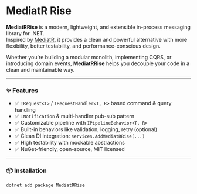 # MediatR Rise

**MediatRRise** is a modern, lightweight, and extensible in-process messaging library for .NET.  
Inspired by [MediatR](https://github.com/jbogard/MediatR), it provides a clean and powerful alternative with more flexibility, better testability, and performance-conscious design.

Whether you're building a modular monolith, implementing CQRS, or introducing domain events, **MediatRRise** helps you decouple your code in a clean and maintainable way.

---

### ✨ Features

- ✅ `IRequest<T>` / `IRequestHandler<T, R>` based command & query handling
- ✅ `INotification` & multi-handler pub-sub pattern
- ✅ Customizable pipeline with `IPipelineBehavior<T, R>`
- ✅ Built-in behaviors like validation, logging, retry (optional)
- ✅ Clean DI integration: `services.AddMediatRRise(...)`
- ✅ High testability with mockable abstractions
- ✅ NuGet-friendly, open-source, MIT licensed

---

### 📦 Installation

```bash
dotnet add package MediatRRise
